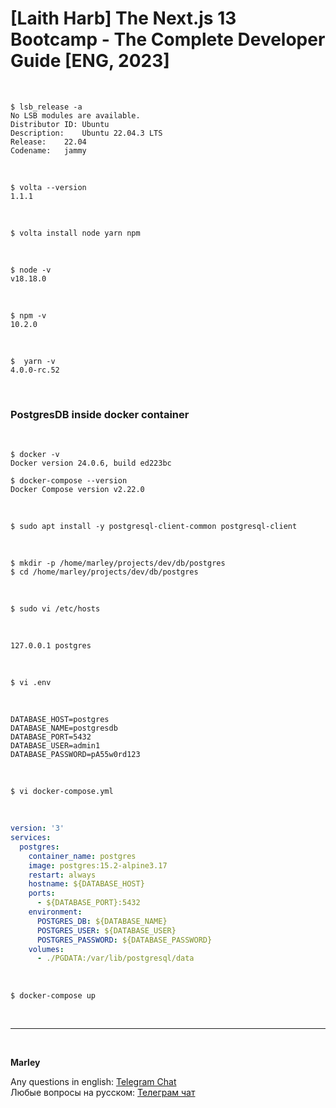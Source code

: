 # [Laith Harb] The Next.js 13 Bootcamp - The Complete Developer Guide [ENG, 2023]

<br/>

```
$ lsb_release -a
No LSB modules are available.
Distributor ID:	Ubuntu
Description:	Ubuntu 22.04.3 LTS
Release:	22.04
Codename:	jammy
```

<br/>

```
$ volta --version
1.1.1
```

<br/>

```
$ volta install node yarn npm
```

<br/>

```
$ node -v
v18.18.0
```

<br/>

```
$ npm -v
10.2.0
```

<br/>

```
$  yarn -v
4.0.0-rc.52
```

<br/>

### PostgresDB inside docker container

<br/>

```
$ docker -v
Docker version 24.0.6, build ed223bc

$ docker-compose --version
Docker Compose version v2.22.0
```

<br/>

```
$ sudo apt install -y postgresql-client-common postgresql-client
```

<br/>

```
$ mkdir -p /home/marley/projects/dev/db/postgres
$ cd /home/marley/projects/dev/db/postgres
```

<br/>

```
$ sudo vi /etc/hosts
```

<br/>

```
127.0.0.1 postgres
```

<br/>

```
$ vi .env
```

<br/>

```
DATABASE_HOST=postgres
DATABASE_NAME=postgresdb
DATABASE_PORT=5432
DATABASE_USER=admin1
DATABASE_PASSWORD=pA55w0rd123
```

<br/>

```
$ vi docker-compose.yml
```

<br/>

```yaml
version: '3'
services:
  postgres:
    container_name: postgres
    image: postgres:15.2-alpine3.17
    restart: always
    hostname: ${DATABASE_HOST}
    ports:
      - ${DATABASE_PORT}:5432
    environment:
      POSTGRES_DB: ${DATABASE_NAME}
      POSTGRES_USER: ${DATABASE_USER}
      POSTGRES_PASSWORD: ${DATABASE_PASSWORD}
    volumes:
      - ./PGDATA:/var/lib/postgresql/data
```

<br/>

```
$ docker-compose up
```

<br/>

---

<br/>

**Marley**

Any questions in english: <a href="https://jsdev.org/chat/">Telegram Chat</a>  
Любые вопросы на русском: <a href="https://jsdev.ru/chat/">Телеграм чат</a>
